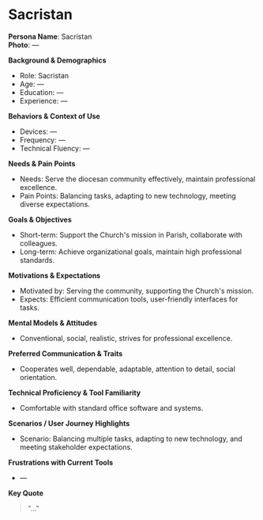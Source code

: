# Sacristan

**Persona Name**: Sacristan  
**Photo**: —  

**Background & Demographics**  
- Role: Sacristan  
- Age: —  
- Education: —  
- Experience: —  

**Behaviors & Context of Use**  
- Devices: —  
- Frequency: —  
- Technical Fluency: —  

**Needs & Pain Points**  
- Needs: Serve the diocesan community effectively, maintain professional excellence.  
- Pain Points: Balancing tasks, adapting to new technology, meeting diverse expectations.  

**Goals & Objectives**  
- Short-term: Support the Church's mission in Parish, collaborate with colleagues.  
- Long-term: Achieve organizational goals, maintain high professional standards.  

**Motivations & Expectations**  
- Motivated by: Serving the community, supporting the Church's mission.  
- Expects: Efficient communication tools, user-friendly interfaces for tasks.  

**Mental Models & Attitudes**  
- Conventional, social, realistic, strives for professional excellence.  

**Preferred Communication & Traits**  
- Cooperates well, dependable, adaptable, attention to detail, social orientation.  

**Technical Proficiency & Tool Familiarity**  
- Comfortable with standard office software and systems.  

**Scenarios / User Journey Highlights**  
- Scenario: Balancing multiple tasks, adapting to new technology, and meeting stakeholder expectations.  

**Frustrations with Current Tools**  
- —  

**Key Quote**  
> "…"  